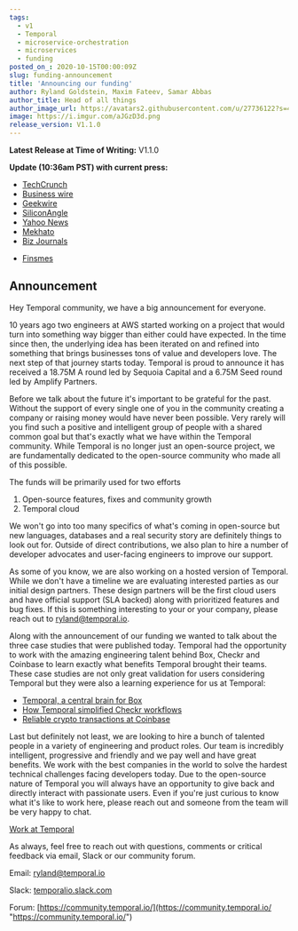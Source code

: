 ```yaml
---
tags:
  - v1
  - Temporal
  - microservice-orchestration
  - microservices
  - funding
posted_on_: 2020-10-15T00:00:09Z
slug: funding-announcement
title: 'Announcing our funding'
author: Ryland Goldstein, Maxim Fateev, Samar Abbas
author_title: Head of all things
author_image_url: https://avatars2.githubusercontent.com/u/27736122?s=460&u=7b6a3e58ec7ed715│       7f23f51e91a2f4cd2028d606&v=4
image: https://i.imgur.com/aJGzD3d.png
release_version: V1.1.0
---
```


<!--truncate-->

**Latest Release at Time of Writing:** V1.1.0

**Update (10:36am PST) with current press:**
* [TechCrunch](https://techcrunch.com/2020/10/15/temporal-raises-18-75m-for-its-microservices-orchestration-platform/)
* [Business wire](https://www.businesswire.com/news/home/20201015005371/en/Temporal-Raises-18.75M-Series-A-Increases-Total-Raised-to-25.5M)
* [Geekwire](https://www.geekwire.com/2020/aws-microsoft-uber-engineering-vets-raise-20m-top-vcs-seattle-startup-temporal/)
* [SiliconAngle](https://siliconangle.com/2020/10/15/temporals-microservices-orchestrator-nets-startup-18-75m/)
* [Yahoo News](https://au.news.yahoo.com/temporal-raises-18-75m-series-160000059.html)
* [Mekhato](https://mekhato.com/aws-microsoft-uber-engineering-vets-raise-20m-from-top-vcs-for-seattle-startup-temporal/)
* [Biz Journals](https://www.bizjournals.com/seattle/news/2020/10/15/temporal-series-a-madrona-sequoia-seattle-tech.html)
- [Finsmes](https://www.finsmes.com/2020/10/temporal-raises-18-75m-in-series-a-funding.html)

## Announcement

Hey Temporal community, we have a big announcement for everyone. 

10 years ago two engineers at AWS started working on a project that would turn into something way bigger than either could have expected. In the time since then, the underlying idea has been iterated on and refined into something that brings businesses tons of value and developers love. The next step of that journey starts today. Temporal is proud to announce it has received a 18.75M A round led by Sequoia Capital and a 6.75M Seed round led by Amplify Partners.

Before we talk about the future it's important to be grateful for the past. Without the support of every single one of you in the community creating a company or raising money would have never been possible. Very rarely will you find such a positive and intelligent group of people with a shared common goal but that's exactly what we have within the Temporal community. While Temporal is no longer just an open-source project, we are fundamentally dedicated to the open-source community who made all of this possible.

The funds will be primarily used for two efforts

1. Open-source features, fixes and community growth 
2. Temporal cloud

We won't go into too many specifics of what's coming in open-source but new languages, databases and a real security story are definitely things to look out for. Outside of direct contributions, we also plan to hire a number of developer advocates and user-facing engineers to improve our support. 

As some of you know, we are also working on a hosted version of Temporal. While we don't have a timeline we are evaluating interested parties as our initial design partners. These design partners will be the first cloud users and have official support (SLA backed) along with prioritized features and bug fixes. If this is something interesting to your or your company, please reach out to ryland@temporal.io.

Along with the announcement of our funding we wanted to talk about the three case studies that were published today. Temporal had the opportunity to work with the amazing engineering talent behind Box, Checkr and Coinbase to learn exactly what benefits Temporal brought their teams. These case studies are not only great validation for users considering Temporal but they were also a learning experience for us at Temporal:

- [Temporal, a central brain for Box](./2020-10-15-temporal-a-central-brain-for-box.md)
- [How Temporal simplified Checkr workflows](./2020-10-15-how-temporal-simplified-checkr-workflows.md)
- [Reliable crypto transactions at Coinbase](./2020-10-15-reliable-crypto-transactions-at-coinbase.md)

Last but definitely not least, we are looking to hire a bunch of talented people in a variety of engineering and product roles. Our team is incredibly intelligent, progressive and friendly and we pay well and have great benefits. We work with the best companies in the world to solve the hardest technical challenges facing developers today. Due to the open-source nature of Temporal you will always have an opportunity to give back and directly interact with passionate users. Even if you're just curious to know what it's like to work here, please reach out and someone from the team will be very happy to chat.

[Work at Temporal](https://jobs.lever.co/temporal)

As always, feel free to reach out with questions, comments or critical feedback via email, Slack or our community forum.

Email: [ryland@temporal.io](mailto:ryland@temporal.io)

Slack: [temporalio.slack.com](https://join.slack.com/t/temporalio/shared_invite/zt-kfgfjuye-L8gCQVRhPykA2td8pk7eTQ)

Forum: [https://community.temporal.io/](https://community.temporal.io/ "https://community.temporal.io/")
